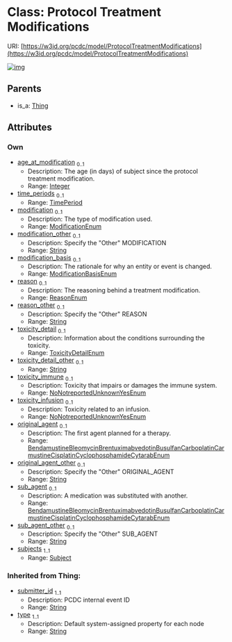 
# Class: Protocol Treatment Modifications




URI: [https://w3id.org/pcdc/model/ProtocolTreatmentModifications](https://w3id.org/pcdc/model/ProtocolTreatmentModifications)


[![img](https://yuml.me/diagram/nofunky;dir:TB/class/[TimePeriod],[Thing],[Subject],[Subject]<subjects%201..1-++[ProtocolTreatmentModifications&#124;age_at_modification:integer%20%3F;modification:ModificationEnum%20%3F;modification_other:string%20%3F;modification_basis:ModificationBasisEnum%20%3F;reason:ReasonEnum%20%3F;reason_other:string%20%3F;toxicity_detail:ToxicityDetailEnum%20%3F;toxicity_detail_other:string%20%3F;toxicity_immune:NoNotreportedUnknownYesEnum%20%3F;toxicity_infusion:NoNotreportedUnknownYesEnum%20%3F;original_agent:BendamustineBleomycinBrentuximabvedotinBusulfanCarboplatinCarmustineCisplatinCyclophosphamideCytarabEnum%20%3F;original_agent_other:string%20%3F;sub_agent:BendamustineBleomycinBrentuximabvedotinBusulfanCarboplatinCarmustineCisplatinCyclophosphamideCytarabEnum%20%3F;sub_agent_other:string%20%3F;submitter_id(i):string;type(i):string],[TimePeriod]<time_periods%200..1-++[ProtocolTreatmentModifications],[Thing]^-[ProtocolTreatmentModifications])](https://yuml.me/diagram/nofunky;dir:TB/class/[TimePeriod],[Thing],[Subject],[Subject]<subjects%201..1-++[ProtocolTreatmentModifications&#124;age_at_modification:integer%20%3F;modification:ModificationEnum%20%3F;modification_other:string%20%3F;modification_basis:ModificationBasisEnum%20%3F;reason:ReasonEnum%20%3F;reason_other:string%20%3F;toxicity_detail:ToxicityDetailEnum%20%3F;toxicity_detail_other:string%20%3F;toxicity_immune:NoNotreportedUnknownYesEnum%20%3F;toxicity_infusion:NoNotreportedUnknownYesEnum%20%3F;original_agent:BendamustineBleomycinBrentuximabvedotinBusulfanCarboplatinCarmustineCisplatinCyclophosphamideCytarabEnum%20%3F;original_agent_other:string%20%3F;sub_agent:BendamustineBleomycinBrentuximabvedotinBusulfanCarboplatinCarmustineCisplatinCyclophosphamideCytarabEnum%20%3F;sub_agent_other:string%20%3F;submitter_id(i):string;type(i):string],[TimePeriod]<time_periods%200..1-++[ProtocolTreatmentModifications],[Thing]^-[ProtocolTreatmentModifications])

## Parents

 *  is_a: [Thing](Thing.md)

## Attributes


### Own

 * [age_at_modification](age_at_modification.md)  <sub>0..1</sub>
     * Description: The age (in days) of subject since the protocol treatment modification.
     * Range: [Integer](types/Integer.md)
 * [time_periods](time_periods.md)  <sub>0..1</sub>
     * Range: [TimePeriod](TimePeriod.md)
 * [modification](modification.md)  <sub>0..1</sub>
     * Description: The type of modification used.
     * Range: [ModificationEnum](ModificationEnum.md)
 * [modification_other](modification_other.md)  <sub>0..1</sub>
     * Description: Specify the "Other" MODIFICATION
     * Range: [String](types/String.md)
 * [modification_basis](modification_basis.md)  <sub>0..1</sub>
     * Description: The rationale for why an entity or event is changed.	
     * Range: [ModificationBasisEnum](ModificationBasisEnum.md)
 * [reason](reason.md)  <sub>0..1</sub>
     * Description: The reasoning behind a treatment modification.	
     * Range: [ReasonEnum](ReasonEnum.md)
 * [reason_other](reason_other.md)  <sub>0..1</sub>
     * Description: Specify the "Other" REASON
     * Range: [String](types/String.md)
 * [toxicity_detail](toxicity_detail.md)  <sub>0..1</sub>
     * Description: Information about the conditions surrounding the toxicity.	
     * Range: [ToxicityDetailEnum](ToxicityDetailEnum.md)
 * [toxicity_detail_other](toxicity_detail_other.md)  <sub>0..1</sub>
     * Range: [String](types/String.md)
 * [toxicity_immune](toxicity_immune.md)  <sub>0..1</sub>
     * Description: Toxicity that impairs or damages the immune system.	
     * Range: [NoNotreportedUnknownYesEnum](NoNotreportedUnknownYesEnum.md)
 * [toxicity_infusion](toxicity_infusion.md)  <sub>0..1</sub>
     * Description: Toxicity related to an infusion.	
     * Range: [NoNotreportedUnknownYesEnum](NoNotreportedUnknownYesEnum.md)
 * [original_agent](original_agent.md)  <sub>0..1</sub>
     * Description: The first agent planned for a therapy.	
     * Range: [BendamustineBleomycinBrentuximabvedotinBusulfanCarboplatinCarmustineCisplatinCyclophosphamideCytarabEnum](BendamustineBleomycinBrentuximabvedotinBusulfanCarboplatinCarmustineCisplatinCyclophosphamideCytarabEnum.md)
 * [original_agent_other](original_agent_other.md)  <sub>0..1</sub>
     * Description: Specify the "Other" ORIGINAL_AGENT
     * Range: [String](types/String.md)
 * [sub_agent](sub_agent.md)  <sub>0..1</sub>
     * Description: A medication was substituted with another.	
     * Range: [BendamustineBleomycinBrentuximabvedotinBusulfanCarboplatinCarmustineCisplatinCyclophosphamideCytarabEnum](BendamustineBleomycinBrentuximabvedotinBusulfanCarboplatinCarmustineCisplatinCyclophosphamideCytarabEnum.md)
 * [sub_agent_other](sub_agent_other.md)  <sub>0..1</sub>
     * Description: Specify the "Other" SUB_AGENT
     * Range: [String](types/String.md)
 * [subjects](subjects.md)  <sub>1..1</sub>
     * Range: [Subject](Subject.md)

### Inherited from Thing:

 * [submitter_id](submitter_id.md)  <sub>1..1</sub>
     * Description: PCDC internal event ID
     * Range: [String](types/String.md)
 * [type](type.md)  <sub>1..1</sub>
     * Description: Default system-assigned property for each node
     * Range: [String](types/String.md)
